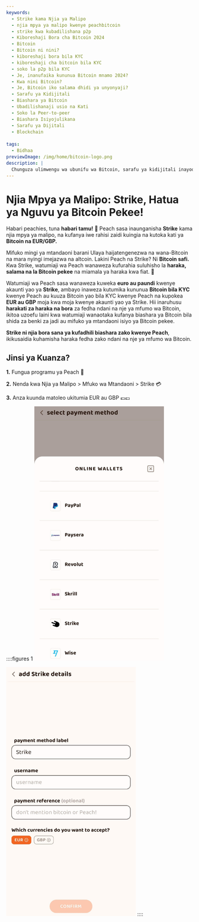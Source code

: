 ```yaml
---
keywords:
  - Strike kama Njia ya Malipo
  - njia mpya ya malipo kwenye peachbitcoin
  - strike kwa kubadilishana p2p
  - Kiboreshaji Bora cha Bitcoin 2024
  - Bitcoin
  - Bitcoin ni nini?
  - kiboreshaji bora bila KYC
  - kiboreshaji cha bitcoin bila KYC
  - soko la p2p bila KYC
  - Je, inanufaika kununua Bitcoin mnamo 2024?
  - Kwa nini Bitcoin?
  - Je, Bitcoin iko salama dhidi ya unyonyaji?
  - Sarafu ya Kidijitali
  - Biashara ya Bitcoin
  - Ubadilishanaji usio na Kati
  - Soko la Peer-to-peer
  - Biashara Isiyojulikana
  - Sarafu ya Dijitali
  - Blockchain

tags:
  - Bidhaa
previewImage: /img/home/bitcoin-logo.png
description: |
  Chunguza ulimwengu wa ubunifu wa Bitcoin, sarafu ya kidijitali inayoongoza ambayo inawezesha miamala salama na isiyodhibitiwa katika mtandao wa kimataifa. Jifunze kuhusu vibadilishanaji vya juu vya Bitcoin bila KYC, masoko ya biashara ya peer-to-peer na faida za miamala isiyojulikana ya Bitcoin. Gundua kwa nini Bitcoin bado ni uwekezaji wa thamani mnamo 2024 na jinsi inavyolinda dhidi ya unyonyaji.
---
```


# Njia Mpya ya Malipo: Strike, Hatua ya Nguvu ya Bitcoin Pekee!

Habari peachies, tuna **habari tamu!** 🍑 Peach sasa inaunganisha **Strike** kama njia mpya ya malipo, na kufanya iwe rahisi zaidi kuingia na kutoka kati ya **Bitcoin na EUR/GBP.**

Mifuko mingi ya mtandaoni barani Ulaya haijatengenezwa na wana-Bitcoin na mara nyingi imejazwa na altcoin. Lakini Peach na Strike? Ni **Bitcoin safi.** Kwa Strike, watumiaji wa Peach wanaweza kufurahia suluhisho la **haraka, salama na la Bitcoin pekee** na miamala ya haraka kwa fiat. 💸

Watumiaji wa Peach sasa wanaweza kuweka **euro au paundi** kwenye akaunti yao ya **Strike**, ambayo inaweza kutumika kununua **Bitcoin bila KYC** kwenye Peach au kuuza Bitcoin yao bila KYC kwenye Peach na kupokea **EUR au GBP** moja kwa moja kwenye akaunti yao ya Strike. Hii inaruhusu **harakati za haraka na bora** za fedha ndani na nje ya mfumo wa Bitcoin, ikitoa uzoefu laini kwa watumiaji wanaotaka kufanya biashara ya Bitcoin bila shida za benki za jadi au mifuko ya mtandaoni isiyo ya Bitcoin pekee.

**Strike ni njia bora sana ya kufadhili biashara zako kwenye Peach**, ikikusaidia kuhamisha haraka fedha zako ndani na nje ya mfumo wa Bitcoin.

## Jinsi ya Kuanza?

**1.** Fungua programu ya Peach 📱

**2.** Nenda kwa Njia ya Malipo > Mfuko wa Mtandaoni > Strike 💳

**3.** Anza kuunda matoleo ukitumia EUR au GBP 💶💷

::::figures 1
<img src="/img/blog/PMstrike/select_strike.jpg" alt="Chagua Strike" style="width: 80%; max-width: 350px;">

<img src="/img/blog/PMstrike/strike.jpg" alt="Strike" style="width: 80%; max-width: 350px;">
::::
